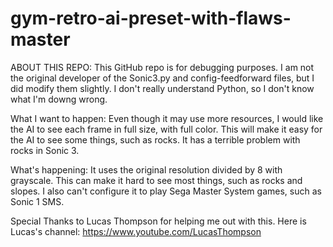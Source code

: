 # gym-retro-ai-preset-with-flaws-master
ABOUT THIS REPO: This GitHub repo is for debugging purposes. I am not the original developer of the Sonic3.py and config-feedforward files, but I did modify them slightly. I don't really understand Python, so I don't know what I'm downg wrong.

What I want to happen: Even though it may use more resources, I would like the AI to see each frame in full size, with full color. This will make it easy for the AI to see some things, such as rocks. It has a terrible problem with rocks in Sonic 3.

What's happening: It uses the original resolution divided by 8 with grayscale. This can make it hard to see most things, such as rocks and slopes. I also can't configure it to play Sega Master System games, such as Sonic 1 SMS.

Special Thanks to Lucas Thompson for helping me out with this. Here is Lucas's channel: https://www.youtube.com/LucasThompson
